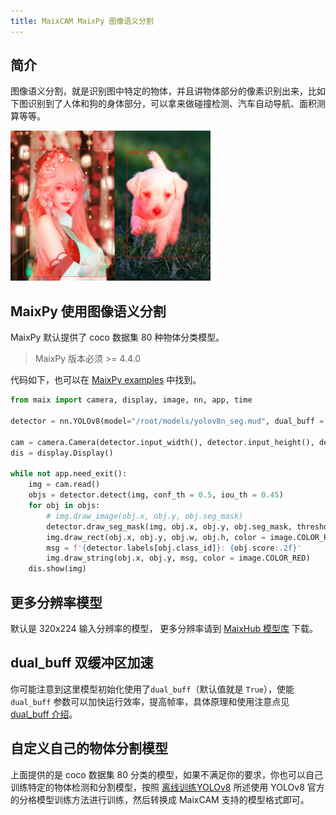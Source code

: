 ```yaml
---
title: MaixCAM MaixPy 图像语义分割
---
```


## 简介

图像语义分割，就是识别图中特定的物体，并且讲物体部分的像素识别出来，比如下图识别到了人体和狗的身体部分，可以拿来做碰撞检测、汽车自动导航、面积测算等等。

![](../../assets/yolov8_seg.jpg)


## MaixPy 使用图像语义分割

MaixPy 默认提供了 coco 数据集 80 种物体分类模型。

> MaixPy 版本必须 >= 4.4.0

代码如下，也可以在 [MaixPy examples](https://github.com/sipeed/maixpy/tree/main/examples/) 中找到。

```python
from maix import camera, display, image, nn, app, time

detector = nn.YOLOv8(model="/root/models/yolov8n_seg.mud", dual_buff = True)

cam = camera.Camera(detector.input_width(), detector.input_height(), detector.input_format())
dis = display.Display()

while not app.need_exit():
    img = cam.read()
    objs = detector.detect(img, conf_th = 0.5, iou_th = 0.45)
    for obj in objs:
        # img.draw_image(obj.x, obj.y, obj.seg_mask)
        detector.draw_seg_mask(img, obj.x, obj.y, obj.seg_mask, threshold=127)
        img.draw_rect(obj.x, obj.y, obj.w, obj.h, color = image.COLOR_RED)
        msg = f'{detector.labels[obj.class_id]}: {obj.score:.2f}'
        img.draw_string(obj.x, obj.y, msg, color = image.COLOR_RED)
    dis.show(img)
```

## 更多分辨率模型

默认是 320x224 输入分辨率的模型， 更多分辨率请到 [MaixHub 模型库](https://maixhub.com/model/zoo/413) 下载。

## dual_buff 双缓冲区加速

你可能注意到这里模型初始化使用了`dual_buff`（默认值就是 `True`），使能 `dual_buff` 参数可以加快运行效率，提高帧率，具体原理和使用注意点见 [dual_buff 介绍](./dual_buff.md)。


## 自定义自己的物体分割模型

上面提供的是 coco 数据集 80 分类的模型，如果不满足你的要求，你也可以自己训练特定的物体检测和分割模型，按照 [离线训练YOLOv8](./customize_model_yolov8.md) 所述使用 YOLOv8 官方的分格模型训练方法进行训练，然后转换成 MaixCAM 支持的模型格式即可。

